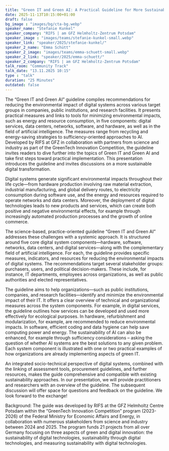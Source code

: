 ```yaml
---
title: "Green IT and Green AI: A Practical Guideline for More Sustainable Digital Systems 🇬🇧"
date: 2025-11-13T10:15:00+01:00
draft: false
bg_image : "images/bg/cta-bg.webp"
speaker_name: "Stefanie Kunkel"
speaker_company: "RIFS | am GFZ Helmholtz-Zentrum Potsdam"
speaker_image : "images/teams/stefanie-kunkel-small.webp"
speaker_link: "speaker/2025/stefanie-kunkel/"
speaker_2_name: "Emma Schütt"
speaker_2_image: "images/teams/emma-schuett-small.webp"
speaker_2_link: "speaker/2025/emma-schuett/"
speaker_2_company: "RIFS | am GFZ Helmholtz-Zentrum Potsdam"
talk_room: "Community Track"
talk_date: "13.11.2025 10:15"
type : "talk"
duration: "25 Minutes"
outdated: false
---
```


The “Green IT and Green AI” guideline compiles recommendations for reducing the environmental impact of digital systems across various target groups in companies, public institutions, and research facilities. It presents practical measures and links to tools for minimizing environmental impacts, such as energy and resource consumption, in five components: digital services, data centers, networks, software, and hardware, as well as in the field of artificial intelligence. The measures range from recycling and energy-saving strategies to sufficiency-oriented approaches to AI. Developed by RIFS at GFZ in collaboration with partners from science and industry as part of the GreenTech Innovation Competition, the guideline invites readers to dive further into the topics of Green IT and Green AI and take first steps toward practical implementation. This presentation introduces the guideline and invites discussions on a more sustainable digital transformation.

Digital systems generate significant environmental impacts throughout their life cycle—from hardware production involving raw material extraction, industrial manufacturing, and global delivery routes, to electricity consumption during software use, and the energy and resources required to operate networks and data centers. Moreover, the deployment of digital technologies leads to new products and services, which can create both positive and negative environmental effects, for example through increasingly automated production processes and the growth of online commerce.

The science-based, practice-oriented guideline “Green IT and Green AI” addresses these challenges with a systemic approach. It is structured around five core digital system components—hardware, software, networks, data centers, and digital services—along with the complementary field of artificial intelligence. For each, the guideline provides specific measures, indicators, and resources for reducing the environmental impacts of digital systems. The recommendations target several stakeholder groups: purchasers, users, and political decision-makers. These include, for instance, IT departments, employees across organizations, as well as public authorities and elected representatives.

The guideline aims to help organizations—such as public institutions, companies, and research facilities—identify and minimize the environmental impact of their IT. It offers a clear overview of technical and organizational measures across the system components. For example, in digital services, the guideline outlines how services can be developed and used more effectively for ecological purposes. In hardware, refurbishment and modularization, for example, are recommended to reduce environmental impacts. In software, efficient coding and data hygiene can help save computing power and energy. The sustainability of AI can also be enhanced, for example through sufficiency considerations – asking the question of whether AI systems are the best solutions to any given problem. Each system component is illustrated with one or two practical examples of how organizations are already implementing aspects of green IT.

An integrated socio-technical perspective of digital systems, combined with the linking of assessment tools, procurement guidelines, and further resources, makes the guide comprehensive and compatible with existing sustainability approaches. In our presentation, we will provide practitioners and researchers with an overview of the guideline. The subsequent discussion will offer space for questions and feedback on the guideline. We look forward to the exchange!

Background: The guide was developed by RIFS at the GFZ Helmholtz Centre Potsdam within the “GreenTech Innovation Competition” program (2023-2026) of the Federal Ministry for Economic Affairs and Energy, in collaboration with numerous stakeholders from science and industry between 2024 and 2025. The program funds 21 projects from all over Germany focusing on three aspects of green and digital innovation: the sustainability of digital technologies, sustainability through digital technologies, and measuring sustainability with digital technologies.

